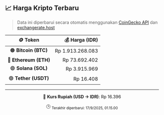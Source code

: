 

<!-- HARGA_KRIPTO -->
## 📈 Harga Kripto Terbaru

> Data ini diperbarui secara otomatis menggunakan [CoinGecko API](https://www.coingecko.com/) dan [exchangerate.host](https://exchangerate.host/)

<div align="center">

| 🪙 Token | 💰 Harga (IDR) |
|:------:|---------------:|
| 🟠 **Bitcoin (BTC)**   | Rp 1.913.268.083 |
| 🔵 **Ethereum (ETH)**  | Rp 73.692.402 |
| 🟣 **Solana (SOL)**    | Rp 3.915.969 |
| 🟢 **Tether (USDT)**   | Rp 16.408 |

---

💱 **Kurs Rupiah (USD → IDR)**: Rp 16.396

🕒 <sub>Terakhir diperbarui: 17/9/2025, 01.15.00</sub>

</div>
<!-- /HARGA_KRIPTO -->
